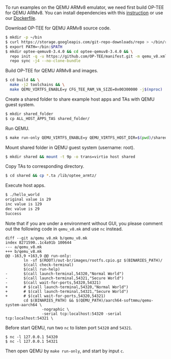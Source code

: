 To run examples on the QEMU ARMv8 emulator, we need first build OP-TEE for QEMU
ARMv8. You can install dependencies with this
[instruction](https://optee.readthedocs.io/building/prerequisites.html#prerequisites)
or use our [Dockerfile](Dockerfile).

Download OP-TEE for QEMU ARMv8 source code.

```sh
$ mkdir -p ~/bin
$ curl https://storage.googleapis.com/git-repo-downloads/repo > ~/bin/repo && chmod a+x ~/bin/repo
$ export PATH=~/bin:$PATH
$ mkdir optee-qemuv8-3.4.0 && cd optee-qemuv8-3.4.0 && \
  repo init -q -u https://github.com/OP-TEE/manifest.git -m qemu_v8.xml -b 3.4.0 && \
  repo sync -j4 --no-clone-bundle
```

Build OP-TEE for QEMU ARMv8 and images.

```sh
$ cd build && \
  make -j2 toolchains && \
  make QEMU_VIRTFS_ENABLE=y CFG_TEE_RAM_VA_SIZE=0x00300000 -j$(nproc)
```

Create a shared folder to share example host apps and TAs with QEMU guest system.

```sh
$ mkdir shared_folder
$ cp ALL_HOST_APPS_TAS shared_folder/
```

Run QEMU.

```sh
$ make run-only QEMU_VIRTFS_ENABLE=y QEMU_VIRTFS_HOST_DIR=$(pwd)/shared_folder
```

Mount shared folder in QEMU guest system (username: root).

```sh
$ mkdir shared && mount -t 9p -o trans=virtio host shared
```
Copy TAs to corresponding directory.

```sh
$ cd shared && cp *.ta /lib/optee_armtz/
```

Execute host apps.

```sh
$ ./hello_world
original value is 29
inc value is 129
dec value is 29
Success
```

Note that if you are under a environment without GUI, you please comment out the following code in `qemu_v8.mk` and use `nc` instead.

```
diff --git a/qemu_v8.mk b/qemu_v8.mk
index 8271590..1c4a91b 100644
--- a/qemu_v8.mk
+++ b/qemu_v8.mk
@@ -163,9 +163,9 @@ run-only:
        ln -sf $(ROOT)/out-br/images/rootfs.cpio.gz $(BINARIES_PATH)/
        $(call check-terminal)
        $(call run-help)
-       $(call launch-terminal,54320,"Normal World")
-       $(call launch-terminal,54321,"Secure World")
-       $(call wait-for-ports,54320,54321)
+       # $(call launch-terminal,54320,"Normal World")
+       # $(call launch-terminal,54321,"Secure World")
+       # $(call wait-for-ports,54320,54321)
        cd $(BINARIES_PATH) && $(QEMU_PATH)/aarch64-softmmu/qemu-system-aarch64 \
                -nographic \
                -serial tcp:localhost:54320 -serial tcp:localhost:54321 \
```

Before start QEMU, run two `nc` to listen port `54320` and `54321`.

```
$ nc -l 127.0.0.1 54320
$ nc -l 127.0.0.1 54321
```

Then open QEMU by `make run-only`, and start by input `c`.